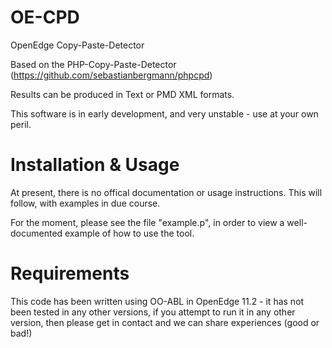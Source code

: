 OE-CPD
======

OpenEdge Copy-Paste-Detector

Based on the PHP-Copy-Paste-Detector (https://github.com/sebastianbergmann/phpcpd)

Results can be produced in Text or PMD XML formats.

This software is in early development, and very unstable - use at your own peril.

Installation & Usage
====================

At present, there is no offical documentation or usage instructions. This will follow, with examples in due course.

For the moment, please see the file "example.p", in order to view a well-documented example of how to use the tool.

Requirements
============

This code has been written using OO-ABL in OpenEdge 11.2 - it has not been tested in any other versions, if you attempt to run it in any other version, then please get in contact and we can share experiences (good or bad!)

